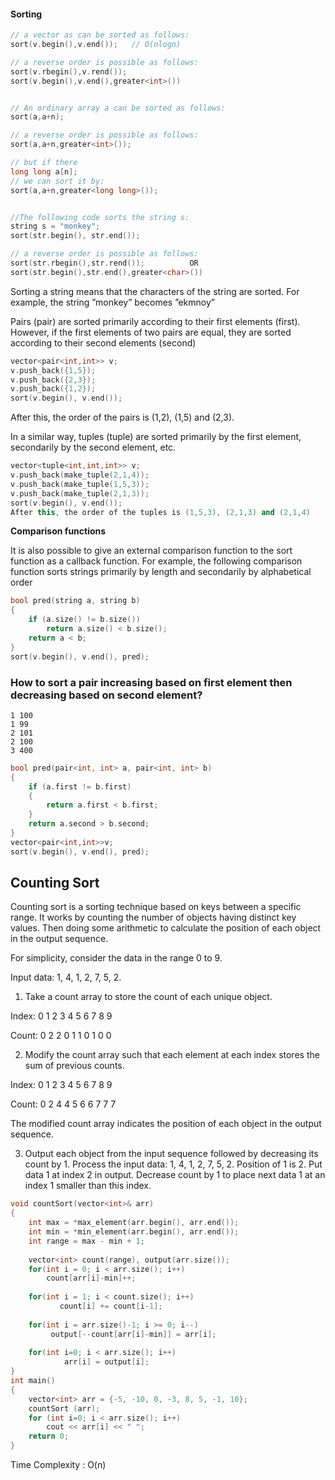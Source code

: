 #### Sorting

```cpp
// a vector as can be sorted as follows:
sort(v.begin(),v.end());   // O(nlogn)

// a reverse order is possible as follows:
sort(v.rbegin(),v.rend());
sort(v.begin(),v.end(),greater<int>())


// An ordinary array a can be sorted as follows:
sort(a,a+n);  

// a reverse order is possible as follows:
sort(a,a+n,greater<int>());

// but if there 
long long a[n];
// we can sort it by:
sort(a,a+n,greater<long long>());


//The following code sorts the string s:
string s = "monkey";
sort(str.begin(), str.end());

// a reverse order is possible as follows:
sort(str.rbegin(),str.rend());          OR 
sort(str.begin(),str.end(),greater<char>())
```

Sorting a string means that the characters of the string are sorted. For example, the string ”monkey” becomes ”ekmnoy”

Pairs (pair) are sorted primarily according to their first elements (first).
However, if the first elements of two pairs are equal, they are sorted according to
their second elements (second)
```cpp
vector<pair<int,int>> v;
v.push_back({1,5});
v.push_back({2,3});
v.push_back({1,2});
sort(v.begin(), v.end());
```
After this, the order of the pairs is (1,2), (1,5) and (2,3).

In a similar way, tuples (tuple) are sorted primarily by the first element, secondarily by the second element, etc.
```cpp
vector<tuple<int,int,int>> v;
v.push_back(make_tuple(2,1,4));
v.push_back(make_tuple(1,5,3));
v.push_back(make_tuple(2,1,3));
sort(v.begin(), v.end());
After this, the order of the tuples is (1,5,3), (2,1,3) and (2,1,4)
```
**Comparison functions**

It is also possible to give an external comparison function to the sort function
as a callback function. For example, the following comparison function sorts
strings primarily by length and secondarily by alphabetical order
```cpp
bool pred(string a, string b)
{
    if (a.size() != b.size())
        return a.size() < b.size();
    return a < b;
}
sort(v.begin(), v.end(), pred);
```

### How to sort a pair increasing based on first element then decreasing based on second element?
```
1 100
1 99
2 101
2 100
3 400
```
```cpp
bool pred(pair<int, int> a, pair<int, int> b)
{
    if (a.first != b.first)
    {
        return a.first < b.first;
    }
    return a.second > b.second;
}
vector<pair<int,int>>v;
sort(v.begin(), v.end(), pred);
```

## Counting Sort

Counting sort is a sorting technique based on keys between a specific range. It works by counting the number of objects having distinct key values.
Then doing some arithmetic to calculate the position of each object in the output sequence.

For simplicity, consider the data in the range 0 to 9. 

Input data: 1, 4, 1, 2, 7, 5, 2.

  1) Take a count array to store the count of each unique object.
  
  Index:     0  1  2  3  4  5  6  7  8  9
  
  Count:     0  2  2  0   1  1  0  1  0  0

  2) Modify the count array such that each element at each index 
  stores the sum of previous counts. 
  
  Index:     0  1  2  3  4  5  6  7  8  9
  
  Count:     0  2  4  4  5  6  6  7  7  7

  The modified count array indicates the position of each object in the output sequence.
 
  3) Output each object from the input sequence followed by 
  decreasing its count by 1.
  Process the input data: 1, 4, 1, 2, 7, 5, 2. Position of 1 is 2.
  Put data 1 at index 2 in output. Decrease count by 1 to place 
  next data 1 at an index 1 smaller than this index.
  
```cpp
void countSort(vector<int>& arr) 
{ 
    int max = *max_element(arr.begin(), arr.end()); 
    int min = *min_element(arr.begin(), arr.end()); 
    int range = max - min + 1; 
      
    vector<int> count(range), output(arr.size()); 
    for(int i = 0; i < arr.size(); i++) 
        count[arr[i]-min]++; 
          
    for(int i = 1; i < count.size(); i++) 
           count[i] += count[i-1]; 
    
    for(int i = arr.size()-1; i >= 0; i--) 
         output[--count[arr[i]-min]] = arr[i];  
      
    for(int i=0; i < arr.size(); i++) 
            arr[i] = output[i]; 
} 
int main() 
{ 
    vector<int> arr = {-5, -10, 0, -3, 8, 5, -1, 10}; 
    countSort (arr); 
    for (int i=0; i < arr.size(); i++)  
        cout << arr[i] << " "; 
    return 0; 
} 
```
Time Complexity : O(n)
